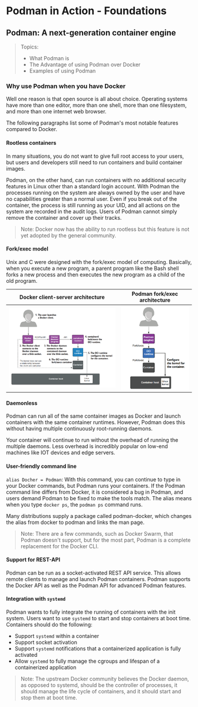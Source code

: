 # Podman in Action - Foundations

## Podman: A next-generation container engine

> Topics:
>
> - What Podman is
> - The Advantage of using Podman over Docker
> - Examples of using Podman

### Why use Podman when you have Docker

Well one reason is that open source is all about choice. Operating systems have more than one editor, more than one shell, more than one filesystem, and more than one internet web browser.

The following paragraphs list some of Podman's most notable features compared to Docker.

#### Rootless containers

In many situations, you do not want to give full root access to your users, but users and developers still need to run containers and build container images.

Podman, on the other hand, can run containers with no additional security features in Linux other than a standard login account. With Podman the processes running on the system are always owned by the user and have no capabilities greater than a normal user. Even if you break out of the container, the process is still running as your UID, and all actions on the system are recorded in the audit logs. Users of Podman cannot simply remove the container and cover up their tracks.

> Note: Docker now has the ability to run rootless but this feature is not yet adopted by the general community.

#### Fork/exec model

Unix and C were designed with the fork/exec model of computing. Basically, when you execute a new program, a parent program like the Bash shell forks a new process and then executes the new program as a child of the old program.

| Docker client-server architecture                                 | Podman fork/exec architecture                                 |
|-------------------------------------------------------------------|---------------------------------------------------------------|
| ![Docker client-server architecture](img/docker_architecture.png) | ![Podman fork/exec architecture](img/podman_architecture.png) |

#### Daemonless

Podman can run all of the same container images as Docker and launch containers with the same container runtimes. However, Podman does this without having multiple continuously root-running daemons.

Your container will continue to run without the overhead of running the multiple daemons. Less overhead is incredibly popular on low-end machines like IOT devices and edge servers.

#### User-friendly command line

`alias Docher = Podman`: With this command, you can continue to type in your Docker commands, but Podman runs your containers. If the Podman command line differs from Docker, it is considered a bug in Podman, and users demand Podman to be fixed to make the tools match. The alias means when you type `docker ps`, the `podman ps` command runs.

Many distributions supply a package called podman-docker, which changes the alias from docker to podman and links the man page.

> Note: There are a few commands, such as Docker Swarm, that Podman doesn't support, but for the most part, Podman is a complete replacement for the Docker CLI.

#### Support for REST-API

Podman can be run as a socket-activated REST API service. This allows remote clients to manage and launch Podman containers. Podman supports the Docker API as well as the Podman API for advanced Podman features.

#### Integration with `systemd`

Podman wants to fully integrate the running of containers with the init system. Users want to use `systemd` to start and stop containers at boot time. Containers should do the following:

- Support `systemd` within a container
- Support socket activation
- Support `systemd` notifications that a containerized application is fully activated
- Allow `systemd` to fully manage the cgroups and lifespan of a containerized application

> Note: The upstream Docker community believes the Docker daemon, as opposed to systemd, should be the controller of processes, it should manage the life cycle of containers, and it should start and stop them at boot time.
